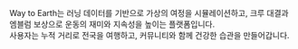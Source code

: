 Way to Earth는 러닝 데이터를 기반으로 가상의 여정을 시뮬레이션하고, 크루 대결과 엠블럼 보상으로 운동의 재미와 지속성을 높이는 플랫폼입니다.  
사용자는 누적 거리로 전국을 여행하고, 커뮤니티와 함께 건강한 습관을 만들어갑니다.
